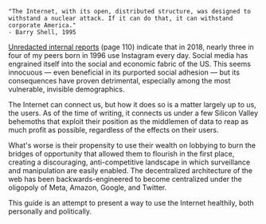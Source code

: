 ```
"The Internet, with its open, distributed structure, was designed to withstand a nuclear attack. If it can do that, it can withstand corporate America."
- Barry Shell, 1995
```

[Unredacted internal reports](/resources/documents/complaint-vs-meta.pdf) (page 110) indicate that in 2018, nearly three in four of my peers born in 1996 use Instagram every day. Social media has engrained itself into the social and economic fabric of the US. This seems innocuous &mdash; even beneficial in its purported social adhesion &mdash; but its consequences have proven detrimental, especially among the most vulnerable, invisible demographics.

The Internet can connect us, but how it does so is a matter largely up to us, the users. As of the time of writing, it connects us under a few Silicon Valley behemoths that exploit their position as the middlemen of data to reap as much profit as possible, regardless of the effects on their users.

What's worse is their propensity to use their wealth on lobbying to burn the bridges of opportunity that allowed them to flourish in the first place, creating a discouraging, anti-competitive landscape in which surveillance and manipulation are easily enabled. The decentralized architecture of the web has been backwards-engineered to become centralized under the oligopoly of Meta, Amazon, Google, and Twitter.

This guide is an attempt to present a way to use the Internet healthily, both personally and politically.
